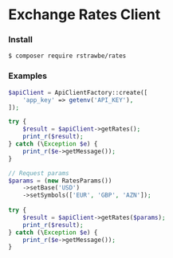 # Exchange Rates Client

### Install

`$ composer require rstrawbe/rates`

### Examples

```php
$apiClient = ApiClientFactory::create([
    'app_key' => getenv('API_KEY'),
]);

try {
    $result = $apiClient->getRates();
    print_r($result);
} catch (\Exception $e) {
    print_r($e->getMessage());
}

// Request params
$params = (new RatesParams())
    ->setBase('USD')
    ->setSymbols(['EUR', 'GBP', 'AZN']);
    
try {
    $result = $apiClient->getRates($params);
    print_r($result);
} catch (\Exception $e) {
    print_r($e->getMessage());
}

```